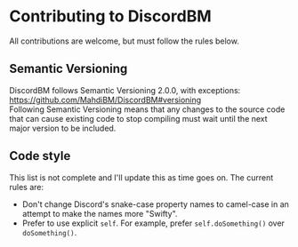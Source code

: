 # Contributing to DiscordBM

All contributions are welcome, but must follow the rules below.

## Semantic Versioning 
DiscordBM follows Semantic Versioning 2.0.0, with exceptions: https://github.com/MahdiBM/DiscordBM#versioning   
Following Semantic Versioning means that any changes to the source code that can cause existing code to stop compiling must wait until the next major version to be included.   

## Code style
This list is not complete and I'll update this as time goes on. The current rules are:
* Don't change Discord's snake-case property names to camel-case in an attempt to make the names more "Swifty".
* Prefer to use explicit `self`. For example, prefer `self.doSomething()` over `doSomething()`.
